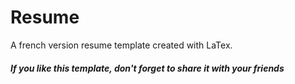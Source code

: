 # Resume
A french version resume template created with LaTex.
##### If you like this template, don't forget to share it with your friends
